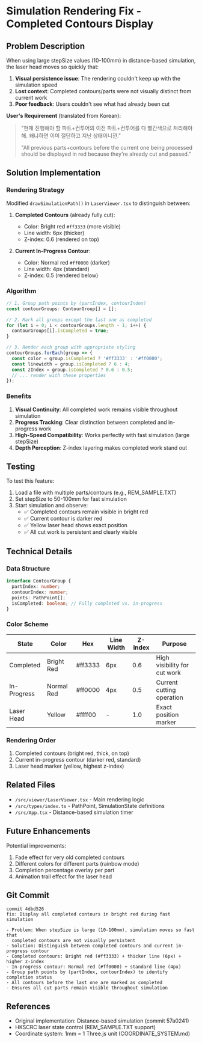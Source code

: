 # Simulation Rendering Fix - Completed Contours Display

## Problem Description

When using large stepSize values (10-100mm) in distance-based simulation, the laser head moves so quickly that:

1. **Visual persistence issue**: The rendering couldn't keep up with the simulation speed
2. **Lost context**: Completed contours/parts were not visually distinct from current work
3. **Poor feedback**: Users couldn't see what had already been cut

**User's Requirement** (translated from Korean):
> "현재 진행해야 할 파트+컨투어의 이전 파트+컨투어를 다 빨간색으로 처리해야해. 왜냐하면 이미 절단하고 지난 상태이니깐."
>
> "All previous parts+contours before the current one being processed should be displayed in red because they're already cut and passed."

## Solution Implementation

### Rendering Strategy

Modified `drawSimulationPath()` in `LaserViewer.tsx` to distinguish between:

1. **Completed Contours** (already fully cut):
   - Color: Bright red `#ff3333` (more visible)
   - Line width: 6px (thicker)
   - Z-index: 0.6 (rendered on top)

2. **Current In-Progress Contour**:
   - Color: Normal red `#ff0000` (darker)
   - Line width: 4px (standard)
   - Z-index: 0.5 (rendered below)

### Algorithm

```typescript
// 1. Group path points by (partIndex, contourIndex)
const contourGroups: ContourGroup[] = [];

// 2. Mark all groups except the last one as completed
for (let i = 0; i < contourGroups.length - 1; i++) {
  contourGroups[i].isCompleted = true;
}

// 3. Render each group with appropriate styling
contourGroups.forEach(group => {
  const color = group.isCompleted ? '#ff3333' : '#ff0000';
  const linewidth = group.isCompleted ? 6 : 4;
  const zIndex = group.isCompleted ? 0.6 : 0.5;
  // ... render with these properties
});
```

### Benefits

1. **Visual Continuity**: All completed work remains visible throughout simulation
2. **Progress Tracking**: Clear distinction between completed and in-progress work
3. **High-Speed Compatibility**: Works perfectly with fast simulation (large stepSize)
4. **Depth Perception**: Z-index layering makes completed work stand out

## Testing

To test this feature:

1. Load a file with multiple parts/contours (e.g., REM_SAMPLE.TXT)
2. Set stepSize to 50-100mm for fast simulation
3. Start simulation and observe:
   - ✅ Completed contours remain visible in bright red
   - ✅ Current contour is darker red
   - ✅ Yellow laser head shows exact position
   - ✅ All cut work is persistent and clearly visible

## Technical Details

### Data Structure

```typescript
interface ContourGroup {
  partIndex: number;
  contourIndex: number;
  points: PathPoint[];
  isCompleted: boolean; // Fully completed vs. in-progress
}
```

### Color Scheme

| State | Color | Hex | Line Width | Z-Index | Purpose |
|-------|-------|-----|------------|---------|---------|
| Completed | Bright Red | #ff3333 | 6px | 0.6 | High visibility for cut work |
| In-Progress | Normal Red | #ff0000 | 4px | 0.5 | Current cutting operation |
| Laser Head | Yellow | #ffff00 | - | 1.0 | Exact position marker |

### Rendering Order

1. Completed contours (bright red, thick, on top)
2. Current in-progress contour (darker red, standard)
3. Laser head marker (yellow, highest z-index)

## Related Files

- `/src/viewer/LaserViewer.tsx` - Main rendering logic
- `/src/types/index.ts` - PathPoint, SimulationState definitions
- `/src/App.tsx` - Distance-based simulation timer

## Future Enhancements

Potential improvements:
1. Fade effect for very old completed contours
2. Different colors for different parts (rainbow mode)
3. Completion percentage overlay per part
4. Animation trail effect for the laser head

## Git Commit

```
commit 4dbd526
fix: Display all completed contours in bright red during fast simulation

- Problem: When stepSize is large (10-100mm), simulation moves so fast that 
  completed contours are not visually persistent
- Solution: Distinguish between completed contours and current in-progress contour
- Completed contours: Bright red (#ff3333) + thicker line (6px) + higher z-index
- In-progress contour: Normal red (#ff0000) + standard line (4px)
- Group path points by (partIndex, contourIndex) to identify completion status
- All contours before the last one are marked as completed
- Ensures all cut parts remain visible throughout simulation
```

## References

- Original implementation: Distance-based simulation (commit 57a0241)
- HKSCRC laser state control (REM_SAMPLE.TXT support)
- Coordinate system: 1mm = 1 Three.js unit (COORDINATE_SYSTEM.md)
